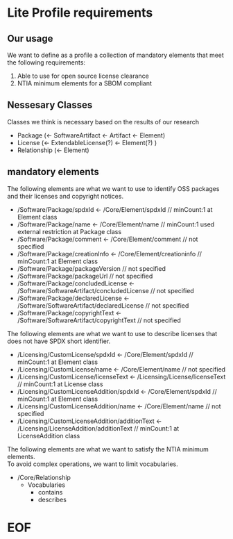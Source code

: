 # Lite Profile requirements

## Our usage  

We want to define as a profile a collection of mandatory elements that meet the following requirements:  

1. Able to use for open source license clearance  
2. NTIA minimum elements for a SBOM compliant  

## Nessesary Classes  

Classes we think is necessary based on the results of our research  

- Package (<- SoftwareArtifact <- Artifact <- Element)  
- License (<- ExtendableLicense(?) <- Element(?) ) 
- Relationship (<- Element)  

## mandatory elements  

The following elements are what we want to use to identify OSS packages and their licenses and copyright notices.  

- /Software/Package/spdxId                        <- /Core/Element/spdxId                         // minCount:1 at Element class  
- /Software/Package/name                          <- /Core/Element/name                           // minCount:1 used external restriction at Package class  
- /Software/Package/comment                       <- /Core/Element/comment                        // not specified  
- /Software/Package/creationInfo                  <- /Core/Element/creationinfo                   // minCount:1 at Element class  
- /Software/Package/packageVersion                                                                // not specified  
- /Software/Package/packageUrl                                                                    // not specified  
- /Software/Package/concludedLicense              <- /Software/SoftwareArtifact/concludedLicense  // not specified  
- /Software/Package/declaredLicense               <- /Software/SoftwareArtifact/declaredLicense   // not specified  
- /Software/Package/copyrightText                 <- /Software/SoftwareArtifact/copyrightText     // not specified  

The following elements are what we want to use to describe licenses that does not have SPDX short identifier.  

- /Licensing/CustomLicense/spdxId                 <- /Core/Element/spdxId                         // minCount:1 at Element class  
- /Licensing/CustomLicense/name                   <- /Core/Element/name                           // not specified  
- /Licensing/CustomLicense/licenseText            <- /Licensing/License/licenseText               // minCount:1 at License class
- /Licensing/CustomLicenseAddition/spdxId         <- /Core/Element/spdxId                         // minCount:1 at Element class  
- /Licensing/CustomLicenseAddition/name           <- /Core/Element/name                           // not specified  
- /Licensing/CustomLicenseAddition/additionText   <- /Licensing/LicenseAddition/additionText      // minCount:1 at LicenseAddition class  
  
The following elements are what we want to satisfy the NTIA minimum elements.  
To avoid complex operations, we want to limit vocabularies.  

- /Core/Relationship  
  - Vocabularies  
    - contains  
    - describes  

# EOF  
